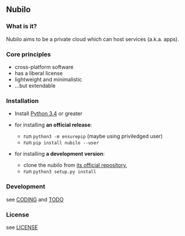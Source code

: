 ## Nubilo 


### What is it?

Nubilo aims to be a private cloud which can host services (a.k.a. apps). 


### Core principles

* cross-platform software
* has a liberal license
* lightweight and minimalistic
* ...but extendable

### Installation

* Install [Python 3.4](https://python.org/downloads) or greater
* for installing **an official release**:
    * run ``python3 -m ensurepip`` (maybe using priviledged user)
    * run ``pip install nubilo --user``
    
* for installing **a development version**:
    * clone the nubilo from [its official repository](https://bitbucket.org/jufickel/nubilo),
    * run ``python3 setup.py install``

### Development

see [CODING](CODING.md) and [TODO](TODO.md)

### License

see [LICENSE](LICENSE) 
 
 